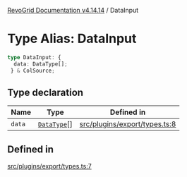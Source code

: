 [RevoGrid Documentation v4.14.14](README.md) / DataInput

# Type Alias: DataInput

```ts
type DataInput: {
  data: DataType[];
 } & ColSource;
```

## Type declaration

| Name | Type | Defined in |
| ------ | ------ | ------ |
| `data` | [`DataType`](TypeAlias.DataType.md)[] | [src/plugins/export/types.ts:8](https://github.com/revolist/revogrid/blob/fdfe81f10fb07db00151f14190ac038aded766a8/src/plugins/export/types.ts#L8) |

## Defined in

[src/plugins/export/types.ts:7](https://github.com/revolist/revogrid/blob/fdfe81f10fb07db00151f14190ac038aded766a8/src/plugins/export/types.ts#L7)
